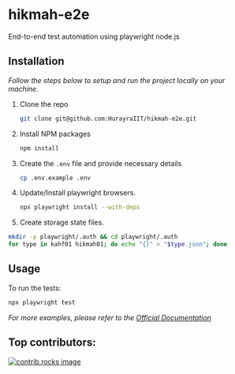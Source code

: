 # hikmah-e2e
End-to-end test automation using playwright node.js

## Installation

_Follow the steps below to setup and run the project locally on your machine._

1. Clone the repo
   ```sh
   git clone git@github.com:HurayraIIT/hikmah-e2e.git
   ```
2. Install NPM packages
   ```sh
   npm install
   ```
3. Create the `.env` file and provide necessary details
   ```sh
   cp .env.example .env
   ```
4. Update/Install playwright browsers.
   ```sh
   npx playwright install --with-deps
   ```
5. Create storage state files.
  ```sh
  mkdir -p playwright/.auth && cd playwright/.auth
  for type in kahf01 hikmah01; do echo "{}" > "$type.json"; done
  ```

## Usage

To run the tests:

```sh
npx playwright test
```

_For more examples, please refer to the [ Official Documentation](https://playwright.dev)_

## Top contributors:

<a href="https://github.com/HurayraIIT/hikmah-e2e/graphs/contributors">
  <img src="https://contrib.rocks/image?repo=HurayraIIT/hikmah-e2e" alt="contrib.rocks image" />
</a>
